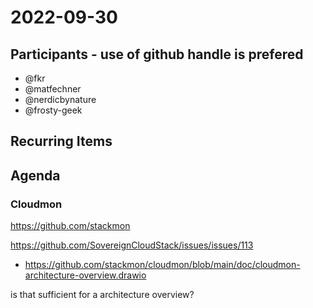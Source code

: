 # 2022-09-30
## Participants - use of github handle is prefered
* @fkr
* @matfechner
* @nerdicbynature
* @frosty-geek

## Recurring Items


## Agenda

### Cloudmon

https://github.com/stackmon

https://github.com/SovereignCloudStack/issues/issues/113
* https://github.com/stackmon/cloudmon/blob/main/doc/cloudmon-architecture-overview.drawio

is that sufficient for a architecture overview?

